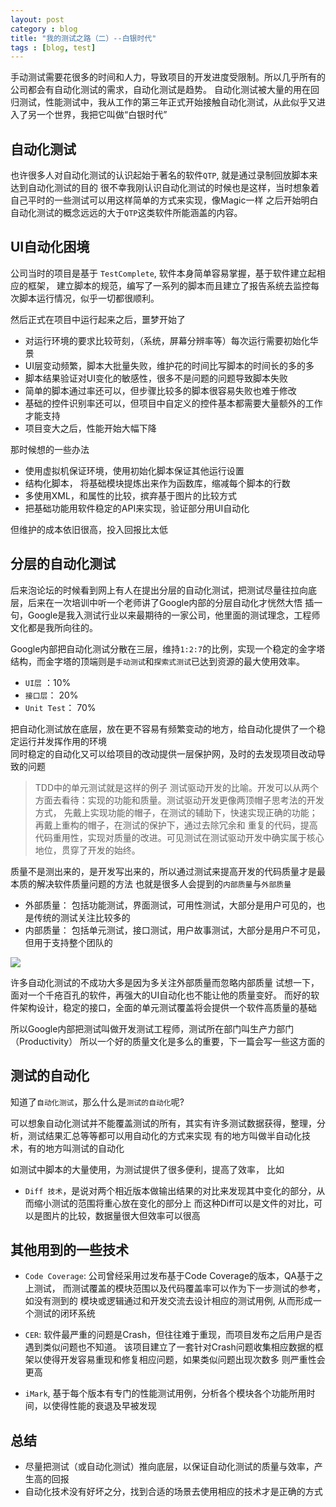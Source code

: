 ```yaml
---
layout: post
category : blog
title: "我的测试之路（二）--白银时代"
tags : [blog, test]
---
```


手动测试需要花很多的时间和人力，导致项目的开发进度受限制。所以几乎所有的公司都会有自动化测试的需求，自动化测试是趋势。
自动化测试被大量的用在回归测试，性能测试中，我从工作的第三年正式开始接触自动化测试，从此似乎又进入了另一个世界，我把它叫做“白银时代”

## 自动化测试

也许很多人对自动化测试的认识起始于著名的软件`QTP`, 就是通过录制回放脚本来达到自动化测试的目的
很不幸我刚认识自动化测试的时候也是这样，当时想象着自己平时的一些测试可以用这样简单的方式来实现，像Magic一样
之后开始明白自动化测试的概念远远的大于`QTP`这类软件所能涵盖的内容。

## UI自动化困境

公司当时的项目是基于 `TestComplete`, 软件本身简单容易掌握，基于软件建立起相应的框架，
建立脚本的规范，编写了一系列的脚本而且建立了报告系统去监控每次脚本运行情况，似乎一切都很顺利。

然后正式在项目中运行起来之后，噩梦开始了

+ 对运行环境的要求比较苛刻，（系统，屏幕分辨率等）每次运行需要初始化华景
+ UI层变动频繁，脚本大批量失败，维护花的时间比写脚本的时间长的多的多
+ 脚本结果验证对UI变化的敏感性，很多不是问题的问题导致脚本失败
+ 简单的脚本通过率还可以，但步骤比较多的脚本很容易失败也难于修改
+ 基础的控件识别率还可以，但项目中自定义的控件基本都需要大量额外的工作才能支持
+ 项目变大之后，性能开始大幅下降

那时候想的一些办法

+ 使用虚拟机保证环境，使用初始化脚本保证其他运行设置
+ 结构化脚本， 将基础模块提炼出来作为函数库，缩减每个脚本的行数
+ 多使用XML，和属性的比较，摈弃基于图片的比较方式
+ 把基础功能用软件稳定的API来实现，验证部分用UI自动化

但维护的成本依旧很高，投入回报比太低

## 分层的自动化测试

后来泡论坛的时候看到网上有人在提出分层的自动化测试，把测试尽量往拉向底层，后来在一次培训中听一个老师讲了Google内部的分层自动化才恍然大悟
插一句，Google是我入测试行业以来最期待的一家公司，他里面的测试理念，工程师文化都是我所向往的。

Google内部把自动化测试分散在三层，维持`1:2:7`的比例，实现一个稳定的金字塔结构，而金字塔的顶端则是`手动测试`和`探索式测试`已达到资源的最大使用效率。

+ `UI层` ：10%
+ `接口层`： 20% 
+ `Unit Test`： 70% 

把自动化测试放在底层，放在更不容易有频繁变动的地方，给自动化提供了一个稳定运行并发挥作用的环境  
同时稳定的自动化又可以给项目的改动提供一层保护网，及时的去发现项目改动导致的问题

> TDD中的单元测试就是这样的例子
> 测试驱动开发的比喻。开发可以从两个方面去看待：实现的功能和质量。测试驱动开发更像两顶帽子思考法的开发方式，
> 先戴上实现功能的帽子，在测试的辅助下，快速实现正确的功能；再戴上重构的帽子，在测试的保护下，通过去除冗余和
> 重复的代码，提高代码重用性，实现对质量的改进。可见测试在测试驱动开发中确实属于核心地位，贯穿了开发的始终。


质量不是测出来的，是开发写出来的，所以通过测试来提高开发的代码质量才是最本质的解决软件质量问题的方法
也就是很多人会提到的`内部质量`与`外部质量`

+ 外部质量： 包括功能测试，界面测试，可用性测试，大部分是用户可见的，也是传统的测试关注比较多的
+ 内部质量： 包括单元测试，接口测试，用户故事测试，大部分是用户不可见，但用于支持整个团队的

![](http://spaces8.qiniudn.com/agile-4.jpg)

许多自动化测试的不成功大多是因为多关注外部质量而忽略内部质量
试想一下，面对一个千疮百孔的软件，再强大的UI自动化也不能让他的质量变好。
而好的软件架构设计，稳定的接口，全面的单元测试覆盖将会提供一个软件高质量的基础

所以Google内部把测试叫做开发测试工程师，测试所在部门叫生产力部门（Productivity）
所以一个好的质量文化是多么的重要，下一篇会写一些这方面的


## 测试的自动化

知道了`自动化测试`，那么什么是`测试的自动化`呢? 

可以想象自动化测试并不能覆盖测试的所有，其实有许多测试数据获得，整理，分析，测试结果汇总等等都可以用自动化的方式来实现
有的地方叫做半自动化技术，有的地方叫测试的自动化

如测试中脚本的大量使用，为测试提供了很多便利，提高了效率， 比如

+ `Diff 技术`，是说对两个相近版本做输出结果的对比来发现其中变化的部分，从而缩小测试的范围将重心放在变化的部分上
  而这种Diff可以是文件的对比，可以是图片的比较，数据量很大但效率可以很高


## 其他用到的一些技术

+ `Code Coverage`: 公司曾经采用过发布基于Code Coverage的版本，QA基于之上测试，
  而测试覆盖的模块范围以及代码覆盖率可以作为下一步测试的参考， 如没有测到的
  模块或逻辑通过和开发交流去设计相应的测试用例, 从而形成一个测试的闭环系统
  
+ `CER`: 软件最严重的问题是Crash，但往往难于重现，而项目发布之后用户是否遇到类似问题也不知道。
   该项目建立了一套针对Crash问题收集相应数据的框架以使得开发容易重现和修复相应问题，如果类似问题出现次数多
   则严重性会更高
   
+ `iMark`, 基于每个版本有专门的性能测试用例，分析各个模块各个功能所用时间，以使得性能的衰退及早被发现

## 总结

+ 尽量把测试（或自动化测试）推向底层，以保证自动化测试的质量与效率，产生高的回报
+ 自动化技术没有好坏之分，找到合适的场景去使用相应的技术才是正确的方式